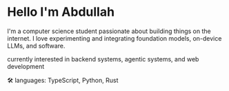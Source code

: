 # Hello I'm Abdullah

I'm a computer science student passionate about building things on the internet. 
I love experimenting and integrating foundation models, on-device LLMs, and software. 

currently interested in backend systems, agentic systems, and web development

🛠️ languages: TypeScript, Python, Rust
